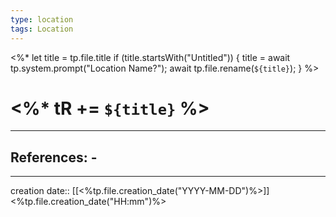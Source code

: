 ```yaml
---
type: location
tags: Location
---
```

<%* 
	let title = tp.file.title 
	if (title.startsWith("Untitled")) { 
		title = await tp.system.prompt("Location Name?"); 
		await tp.file.rename(`${title}`); 
	} 
%>
# <%* tR += `${title}` %> 
___ 
## References: - 
--- 
creation date:: [[<%tp.file.creation_date("YYYY-MM-DD")%>]] <%tp.file.creation_date("HH:mm")%>